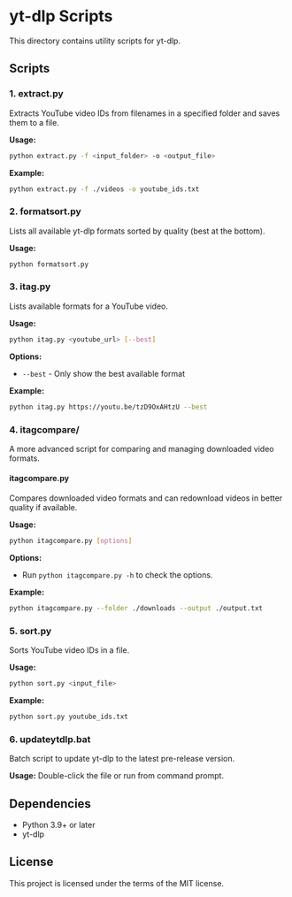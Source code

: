 # yt-dlp Scripts

This directory contains utility scripts for yt-dlp.

## Scripts

### 1. extract.py
Extracts YouTube video IDs from filenames in a specified folder and saves them to a file.

**Usage:**
```bash
python extract.py -f <input_folder> -o <output_file>
```

**Example:**
```bash
python extract.py -f ./videos -o youtube_ids.txt
```

### 2. formatsort.py
Lists all available yt-dlp formats sorted by quality (best at the bottom).

**Usage:**
```bash
python formatsort.py
```

### 3. itag.py
Lists available formats for a YouTube video.

**Usage:**
```bash
python itag.py <youtube_url> [--best]
```

**Options:**
- `--best` - Only show the best available format

**Example:**
```bash
python itag.py https://youtu.be/tzD9OxAHtzU --best
```

### 4. itagcompare/
A more advanced script for comparing and managing downloaded video formats.

#### itagcompare.py
Compares downloaded video formats and can redownload videos in better quality if available.

**Usage:**
```bash
python itagcompare.py [options]
```

**Options:**
- Run `python itagcompare.py -h` to check the options.

**Example:**
```bash
python itagcompare.py --folder ./downloads --output ./output.txt
```

### 5. sort.py
Sorts YouTube video IDs in a file.

**Usage:**
```bash
python sort.py <input_file>
```

**Example:**
```bash
python sort.py youtube_ids.txt
```

### 6. updateytdlp.bat
Batch script to update yt-dlp to the latest pre-release version.

**Usage:**
Double-click the file or run from command prompt.

## Dependencies

- Python 3.9+ or later
- yt-dlp

## License

This project is licensed under the terms of the MIT license.